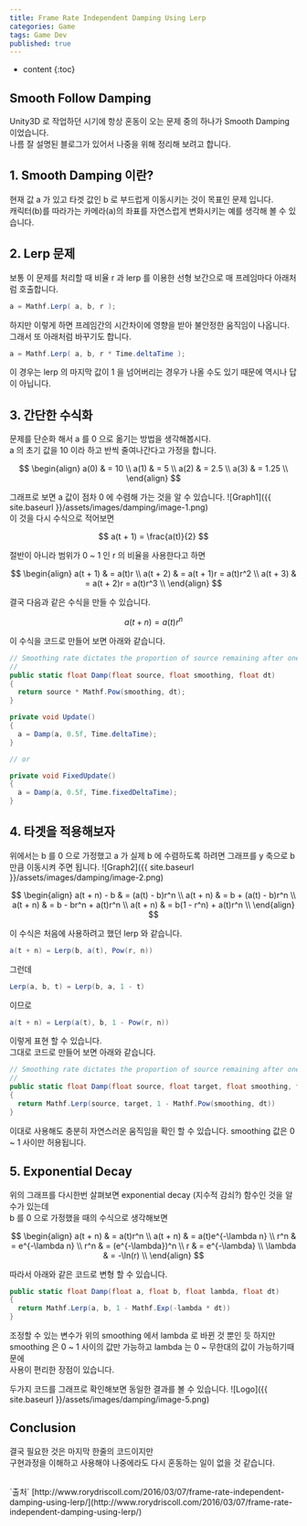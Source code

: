 ```yaml
---
title: Frame Rate Independent Damping Using Lerp
categories: Game
tags: Game Dev
published: true
---
```


* content
{:toc}

## Smooth Follow Damping
Unity3D 로 작업하던 시기에 항상 혼동이 오는 문제 중의 하나가 Smooth Damping 이었습니다.  
나름 잘 설명된 블로그가 있어서 나중을 위해 정리해 보려고 합니다.



## 1. Smooth Damping 이란?
현재 값 a 가 있고 타겟 값인 b 로 부드럽게 이동시키는 것이 목표인 문제 입니다.  
캐릭터(b)를 따라가는 카메라(a)의 좌표를 자연스럽게 변화시키는 예를 생각해 볼 수 있습니다.

## 2. Lerp 문제
보통 이 문제를 처리할 때 비율 r 과 lerp 를 이용한 선형 보간으로 매 프레임마다 아래처럼 호출합니다.
```c#
a = Mathf.Lerp( a, b, r );
```
하지만 이렇게 하면 프레임간의 시간차이에 영향을 받아 불안정한 움직임이 나옵니다.  
그래서 또 아래처럼 바꾸기도 합니다.
```c#
a = Mathf.Lerp( a, b, r * Time.deltaTime );
```
이 경우는 lerp 의 마지막 값이 1 을 넘어버리는 경우가 나올 수도 있기 때문에 역시나 답이 아닙니다.

## 3. 간단한 수식화
문제를 단순화 해서 a 를 0 으로 옮기는 방법을 생각해봅시다.  
a 의 초기 값을 10 이라 하고 반씩 줄여나간다고 가정을 합니다.  

$$
\begin{align}
a(0) & = 10 \\
a(1) & = 5 \\
a(2) & = 2.5 \\
a(3) & = 1.25 \\
\end{align}
$$

그래프로 보면 a 값이 점차 0 에 수렴해 가는 것을 알 수 있습니다.
![Graph1]({{ site.baseurl }}/assets/images/damping/image-1.png)  
이 것을 다시 수식으로 적어보면

$$
a(t + 1) = \frac{a(t)}{2}
$$

절반이 아니라 범위가 0 ~ 1 인 r 의 비율을 사용한다고 하면

$$
\begin{align}
a(t + 1) & = a(t)r \\
a(t + 2) & = a(t + 1)r = a(t)r^2 \\
a(t + 3) & = a(t + 2)r = a(t)r^3 \\
\end{align}
$$

결국 다음과 같은 수식을 만들 수 있습니다.

$$
a(t + n) = a(t)r^n
$$

이 수식을 코드로 만들어 보면 아래와 같습니다.
```c#
// Smoothing rate dictates the proportion of source remaining after one second
//
public static float Damp(float source, float smoothing, float dt)
{
  return source * Mathf.Pow(smoothing, dt);
}

private void Update()
{
  a = Damp(a, 0.5f, Time.deltaTime);
}

// or

private void FixedUpdate()
{
  a = Damp(a, 0.5f, Time.fixedDeltaTime);
}
```

## 4. 타겟을 적용해보자
위에서는 b 를 0 으로 가정했고 a 가 실제 b 에 수렴하도록 하려면 그래프를 y 축으로 b 만큼 이동시켜 주면 됩니다.
![Graph2]({{ site.baseurl }}/assets/images/damping/image-2.png)

$$
\begin{align}
a(t + n) - b & = (a(t) - b)r^n \\
a(t + n) & = b + (a(t) - b)r^n \\
a(t + n) & = b - br^n + a(t)r^n \\
a(t + n) & = b(1 - r^n) + a(t)r^n \\
\end{align}
$$

이 수식은 처음에 사용하려고 했던 lerp 와 같습니다.
```c#
a(t + n) = Lerp(b, a(t), Pow(r, n))
```
그런데
```c#
Lerp(a, b, t) = Lerp(b, a, 1 - t)
```
이므로
```c#
a(t + n) = Lerp(a(t), b, 1 - Pow(r, n))
```
이렇게 표현 할 수 있습니다.  
그대로 코드로 만들어 보면 아래와 같습니다.
```c#
// Smoothing rate dictates the proportion of source remaining after one second
//
public static float Damp(float source, float target, float smoothing, float dt)
{
  return Mathf.Lerp(source, target, 1 - Mathf.Pow(smoothing, dt))
}
```
이대로 사용해도 충분히 자연스러운 움직임을 확인 할 수 있습니다.
smoothing 값은 0 ~ 1 사이만 허용됩니다.

## 5. Exponential Decay
위의 그래프를 다시한번 살펴보면 exponential decay (지수적 감쇠?) 함수인 것을 알 수가 있는데  
b 를 0 으로 가정했을 때의 수식으로 생각해보면

$$
\begin{align}
a(t + n) & = a(t)r^n \\
a(t + n) & = a(t)e^{-\lambda n} \\
r^n & = e^{-\lambda n} \\
r^n & = (e^{-\lambda})^n \\
r & = e^{-\lambda} \\
\lambda & = -\ln(r) \\
\end{align}
$$

따라서 아래와 같은 코드로 변형 할 수 있습니다.
```c#
public static float Damp(float a, float b, float lambda, float dt)
{
  return Mathf.Lerp(a, b, 1 - Mathf.Exp(-lambda * dt))
}
```
조정할 수 있는 변수가 위의 smoothing 에서 lambda 로 바뀐 것 뿐인 듯 하지만  
smoothing 은 0 ~ 1 사이의 값만 가능하고 lambda 는 0 ~ 무한대의 값이 가능하기때문에  
사용이 편리한 장점이 있습니다.  

두가지 코드를 그래프로 확인해보면 동일한 결과를 볼 수 있습니다.
![Logo]({{ site.baseurl }}/assets/images/damping/image-5.png)  

## Conclusion
결국 필요한 것은 마지막 한줄의 코드이지만  
구현과정을 이해하고 사용해야 나중에라도 다시 혼동하는 일이 없을 것 같습니다.

<br>
`출처`
[http://www.rorydriscoll.com/2016/03/07/frame-rate-independent-damping-using-lerp/](http://www.rorydriscoll.com/2016/03/07/frame-rate-independent-damping-using-lerp/)

